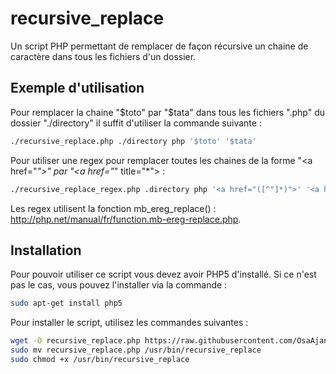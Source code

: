 # recursive_replace
Un script PHP permettant de remplacer de façon récursive un chaine de caractère dans tous les fichiers d'un dossier.

## Exemple d'utilisation
Pour remplacer la chaine "$toto" par "$tata" dans tous les fichiers ".php" du dossier "./directory" il suffit d'utiliser la commande suivante :
```bash
./recursive_replace.php ./directory php '$toto' '$tata'
```

Pour utiliser une regex pour remplacer toutes les chaines de la forme "&lt;a href="*"&gt;" par "&lt;a href="*" title="*"&gt; :
```bash
./recursive_replace_regex.php .directory php '<a href="([^"]*)">' '<a href="\1" title="\1">'
```
Les regex utilisent la fonction mb_ereg_replace() : http://php.net/manual/fr/function.mb-ereg-replace.php.

## Installation
Pour pouvoir utiliser ce script vous devez avoir PHP5 d'installé. Si ce n'est pas le cas, vous pouvez l'installer via la commande :
```bash
sudo apt-get install php5
```

Pour installer le script, utilisez les commandes suivantes :
```bash
wget -O recursive_replace.php https://raw.githubusercontent.com/OsaAjani/recursive_replace/master/recursive_replace.php
sudo mv recursive_replace.php /usr/bin/recursive_replace
sudo chmod +x /usr/bin/recursive_replace
```
